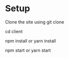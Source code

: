 # Setup
Clone the site using git clone <git url>

cd client

npm install
or
yarn install

npm start
or 
yarn start
